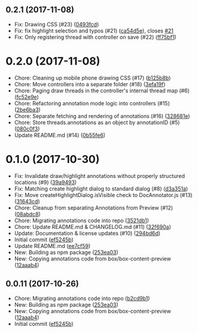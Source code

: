 <a name="0.2.1"></a>
## 0.2.1 (2017-11-08)

* Fix: Drawing CSS (#23) ([0493fcd](https://github.com/box/box-annotations/commit/0493fcd))
* Fix: fix highlight selection and typos (#21) ([ca54d5e](https://github.com/box/box-annotations/commit/ca54d5e)), closes [#21](https://github.com/box/box-annotations/issues/21)
* Fix: Only registering thread with controller on save (#22) ([ff75bf1](https://github.com/box/box-annotations/commit/ff75bf1))



<a name="0.2.0"></a>
# 0.2.0 (2017-11-08)

* Chore: Cleaning up mobile phone drawing CSS (#17) ([b125b8b](https://github.com/box/box-annotations/commit/b125b8b))
* Chore: Move controllers into a separate folder (#18) ([3efa19f](https://github.com/box/box-annotations/commit/3efa19f))
* Chore: Paging draw threads in the controller's internal thread map (#6) ([fc52e9e](https://github.com/box/box-annotations/commit/fc52e9e))
* Chore: Refactoring annotation mode logic into controllers (#15) ([2be6ba3](https://github.com/box/box-annotations/commit/2be6ba3))
* Chore: Separate fetching and rendering of annotations (#16) ([328681e](https://github.com/box/box-annotations/commit/328681e))
*  Chore: Store threads.annotations as an object by annotationID (#5) ([080c0f3](https://github.com/box/box-annotations/commit/080c0f3))
* Update README.md (#14) ([0b55fe6](https://github.com/box/box-annotations/commit/0b55fe6))



<a name="0.1.0"></a>
# 0.1.0 (2017-10-30)

* Fix: Invalidate draw/highlight annotations without properly structured locations (#9) ([39a9493](https://github.com/box/box-annotations/commit/39a9493))
* Fix: Matching create highlight dialog to standard dialog (#8) ([d3a351a](https://github.com/box/box-annotations/commit/d3a351a))
* Fix: Move createHighlightDialog.isVisible check to DocAnnotator.js (#13) ([31643cd](https://github.com/box/box-annotations/commit/31643cd))
* Chore: Cleanup from separating Annotations from Preview (#12) ([08abdc8](https://github.com/box/box-annotations/commit/08abdc8))
* Chore: Migrating annotations code into repo ([3521db1](https://github.com/box/box-annotations/commit/3521db1))
* Chore: Update README.md & CHANGELOG.md (#11) ([32f690a](https://github.com/box/box-annotations/commit/32f690a))
* Update: Documentation & license updates (#10) ([294bd6d](https://github.com/box/box-annotations/commit/294bd6d))
* Initial commit ([ef5245b](https://github.com/box/box-annotations/commit/ef5245b))
* Update README.md ([ee7cf59](https://github.com/box/box-annotations/commit/ee7cf59))
* New: Building as npm package ([253ea03](https://github.com/box/box-annotations/commit/253ea03))
* New: Copying annotations code from box/box-content-preview ([12aaab4](https://github.com/box/box-annotations/commit/12aaab4))



<a name="0.0.11"></a>
## 0.0.11 (2017-10-26)

* Chore: Migrating annotations code into repo ([b2cd9b1](https://github.com/box/box-annotations/commit/b2cd9b1))
* New: Building as npm package ([253ea03](https://github.com/box/box-annotations/commit/253ea03))
* New: Copying annotations code from box/box-content-preview ([12aaab4](https://github.com/box/box-annotations/commit/12aaab4))
* Initial commit ([ef5245b](https://github.com/box/box-annotations/commit/ef5245b))




